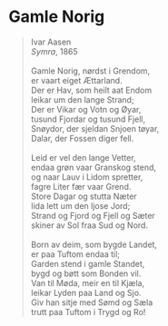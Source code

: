 # Gamle Norig  
> Ivar Aasen  
> *Symra*, 1865  
    
Gamle Norig, nørdst i Grendom,  
er vaart eiget Ættarland.  
Der er Hav, som heilt aat Endom  
leikar um den lange Strand;  
Der er Vikar og Votn og Øyar,  
tusund Fjordar og tusund Fjell,  
Snøydor, der sjeldan Snjoen tøyar,  
Dalar, der Fossen diger fell.  
    
Leid er vel den lange Vetter,  
endaa grøn vaar Granskog stend,  
og naar Lauv i Lidom spretter,  
fagre Liter fær vaar Grend.  
Store Dagar og stutta Næter  
lida lett um den ljose Jord;  
Strand og Fjord og Fjell og Sæter  
skiner av Sol fraa Sud og Nord.  
    
Born av deim, som bygde Landet,  
er paa Tuftom endaa til;  
Garden stend i gamle Standet,  
bygd og bøtt som Bonden vil.  
Van til Møda, meir en til Kjæla,  
leikar Lyden paa Land og Sjo.  
Giv han sitje med Sømd og Sæla  
trutt paa Tuftom i Trygd og Ro! 